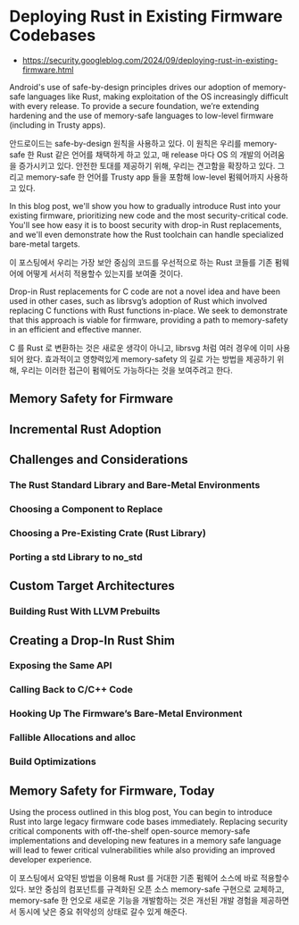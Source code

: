 # Deploying Rust in Existing Firmware Codebases
- https://security.googleblog.com/2024/09/deploying-rust-in-existing-firmware.html

Android's use of safe-by-design principles drives our adoption of memory-safe languages like Rust, making exploitation of the OS increasingly difficult with every release.
To provide a secure foundation, we’re extending hardening and the use of memory-safe languages to low-level firmware (including in Trusty apps).

안드로이드는 safe-by-design 원칙을 사용하고 있다.
이 원칙은 우리를 memory-safe 한 Rust 같은 언어를 채택하게 하고 있고,
매 release 마다 OS 의 개발의 어려움을 증가시키고 있다.
안전한 토대를 제공하기 위해, 우리는 견고함을 확장하고 있다. 그리고 memory-safe 한 언어를 Trusty app 들을 포함해 low-level 펌웨어까지 사용하고 있다.

In this blog post, we'll show you how to gradually introduce Rust into your existing firmware, prioritizing new code and the most security-critical code.
You'll see how easy it is to boost security with drop-in Rust replacements, and we'll even demonstrate how the Rust toolchain can handle specialized bare-metal targets.

이 포스팅에서 우리는 가장 보안 중심의 코드를 우선적으로 하는 Rust 코들를 기존 펌웨어에 어떻게 서서히 적용할수 있는지를 보여줄 것이다.

Drop-in Rust replacements for C code are not a novel idea and have been used in other cases, such as librsvg’s adoption of Rust which involved replacing C functions with Rust functions in-place.
We seek to demonstrate that this approach is viable for firmware, providing a path to memory-safety in an efficient and effective manner.

C 를 Rust 로 변환하는 것은 새로운 생각이 아니고, librsvg 처럼 여러 경우에 이미 사용되어 왔다.
효과적이고 영향력있게 memory-safety 의 길로 가는 방법을 제공하기 위해,
우리는 이러한 접근이 펌웨어도 가능하다는 것을 보여주려고 한다.

## Memory Safety for Firmware

## Incremental Rust Adoption

## Challenges and Considerations
### The Rust Standard Library and Bare-Metal Environments
### Choosing a Component to Replace
### Choosing a Pre-Existing Crate (Rust Library)
### Porting a std Library to no_std

## Custom Target Architectures
### Building Rust With LLVM Prebuilts

## Creating a Drop-In Rust Shim
### Exposing the Same API
### Calling Back to C/C++ Code
### Hooking Up The Firmware’s Bare-Metal Environment
### Fallible Allocations and alloc
### Build Optimizations

## Memory Safety for Firmware, Today
Using the process outlined in this blog post, You can begin to introduce Rust into large legacy firmware code bases immediately.
Replacing security critical components with off-the-shelf open-source memory-safe implementations and developing new features in a memory safe language
will lead to fewer critical vulnerabilities while also providing an improved developer experience.

이 포스팅에서 요약된 방법을 이용해 Rust 를 거대한 기존 펌웨어 소스에 바로 적용할수 있다.
보안 중심의 컴포넌트를 규격화된 오픈 소스 memory-safe 구현으로 교체하고, memory-safe 한 언오로 새로운 기능을 개발함하는 것은
개선된 개발 경험을 제공하면서 동시에 낮은 중요 취약성의 상태로 갈수 있게 해준다.
